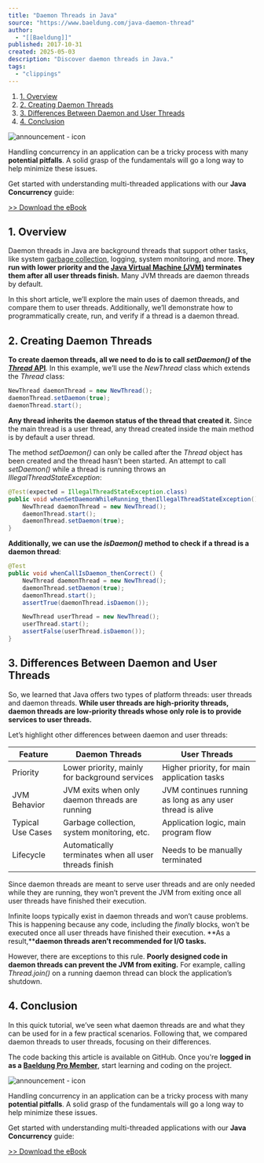 ```yaml
---
title: "Daemon Threads in Java"
source: "https://www.baeldung.com/java-daemon-thread"
author:
  - "[[Baeldung]]"
published: 2017-10-31
created: 2025-05-03
description: "Discover daemon threads in Java."
tags:
  - "clippings"
---
```

1. [1\. Overview](https://www.baeldung.com/#bd-overview)
2. [2\. Creating Daemon Threads](https://www.baeldung.com/#bd-creating-daemon-threads)
3. [3\. Differences Between Daemon and User Threads](https://www.baeldung.com/#bd-differences-between-daemon-and-user-threads)
4. [4\. Conclusion](https://www.baeldung.com/#bd-conclusion)

![announcement - icon](https://www.baeldung.com/wp-content/uploads/2022/04/announcement-icon.png)

Handling concurrency in an application can be a tricky process with many **potential pitfalls**. A solid grasp of the fundamentals will go a long way to help minimize these issues.

Get started with understanding multi-threaded applications with our **Java Concurrency** guide:

[\>> Download the eBook](https://www.baeldung.com/eBook-Java-Concurrency-NPI-1-Hgj18)

## 1\. Overview

Daemon threads in Java are background threads that support other tasks, like system [garbage collection](https://www.baeldung.com/jvm-garbage-collectors), logging, system monitoring, and more. **They run with lower priority and the [Java Virtual Machine (JVM)](https://www.baeldung.com/jvm-vs-jre-vs-jdk#jvm) terminates them after all user threads finish.** Many JVM threads are daemon threads by default.

In this short article, we’ll explore the main uses of daemon threads, and compare them to user threads. Additionally, we’ll demonstrate how to programmatically create, run, and verify if a thread is a daemon thread.

## 2\. Creating Daemon Threads

**To create daemon threads, all we need to do is to call *setDaemon()* of the [*Thread* API](https://www.baeldung.com/java-start-thread)***.* In this example, we’ll use the *NewThread* class which extends the *Thread* class:

```java
NewThread daemonThread = new NewThread();
daemonThread.setDaemon(true);
daemonThread.start();
```

**Any thread inherits the daemon status of the thread that created it.** Since the main thread is a user thread, any thread created inside the main method is by default a user thread.

The method *setDaemon()* can only be called after the *Thread* object has been created and the thread hasn’t been started. An attempt to call *setDaemon()* while a thread is running throws an *IllegalThreadStateException*:

```java
@Test(expected = IllegalThreadStateException.class)
public void whenSetDaemonWhileRunning_thenIllegalThreadStateException() {
    NewThread daemonThread = new NewThread();
    daemonThread.start();
    daemonThread.setDaemon(true);
}
```

**Additionally, we can use the *isDaemon()* method to check if a thread is a daemon thread**:

```java
@Test
public void whenCallIsDaemon_thenCorrect() {
    NewThread daemonThread = new NewThread();
    daemonThread.setDaemon(true);
    daemonThread.start();
    assertTrue(daemonThread.isDaemon());

    NewThread userThread = new NewThread();
    userThread.start();
    assertFalse(userThread.isDaemon());
}
```

## 3\. Differences Between Daemon and User Threads

So, we learned that Java offers two types of platform threads: user threads and daemon threads. **While user threads are high-priority threads, daemon threads are low-priority threads whose only role is to provide services to user threads.**

Let’s highlight other differences between daemon and user threads:

| Feature | Daemon Threads | User Threads |
| --- | --- | --- |
| Priority | Lower priority, mainly for background services | Higher priority, for main application tasks |
| JVM Behavior | JVM exits when only daemon threads are running | JVM continues running as long as any user thread is alive |
| Typical Use Cases | Garbage collection, system monitoring, etc. | Application logic, main program flow |
| Lifecycle | Automatically terminates when all user threads finish | Needs to be manually terminated |

Since daemon threads are meant to serve user threads and are only needed while they are running, they won’t prevent the JVM from exiting once all user threads have finished their execution.

Infinite loops typically exist in daemon threads and won’t cause problems. This is happening because any code, including the *finally* blocks, won’t be executed once all user threads have finished their execution. **As a result,****daemon threads aren’t recommended for I/O tasks.**

However, there are exceptions to this rule. **Poorly designed code in daemon threads can prevent the JVM from exiting.** For example, calling *Thread.join()* on a running daemon thread can block the application’s shutdown.

## 4\. Conclusion

In this quick tutorial, we’ve seen what daemon threads are and what they can be used for in a few practical scenarios. Following that, we compared daemon threads to user threads, focusing on their differences.

The code backing this article is available on GitHub. Once you're **logged in as a [Baeldung Pro Member](https://www.baeldung.com/members/)**, start learning and coding on the project.

![announcement - icon](https://www.baeldung.com/wp-content/uploads/2022/04/announcement-icon.png)

Handling concurrency in an application can be a tricky process with many **potential pitfalls**. A solid grasp of the fundamentals will go a long way to help minimize these issues.

Get started with understanding multi-threaded applications with our **Java Concurrency** guide:

[\>> Download the eBook](https://www.baeldung.com/eBook-java-concurrency-NPI-2-tGF65)